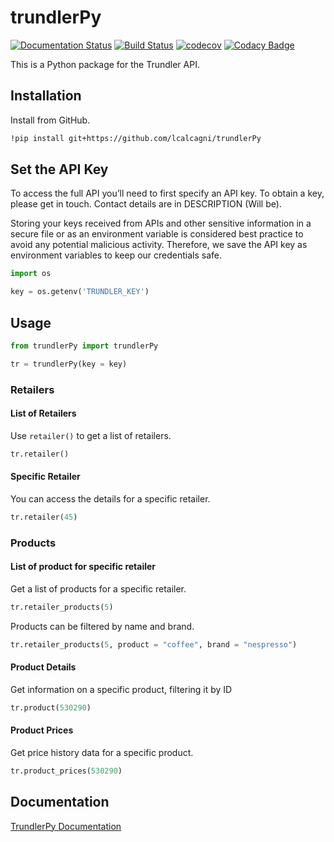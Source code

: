 # trundlerPy

[![Documentation Status](https://readthedocs.org/projects/trundlerpy/badge/?version=latest)](https://trundlerpy.readthedocs.io/en/latest/?badge=latest)
[![Build Status](https://travis-ci.org/lcalcagni/trundlerPy.svg?branch=master)](https://travis-ci.org/lcalcagni/trundlerPy)
[![codecov](https://codecov.io/gh/lcalcagni/trundlerPy/branch/master/graph/badge.svg)](https://codecov.io/gh/lcalcagni/trundlerPy)
[![Codacy Badge](https://api.codacy.com/project/badge/Grade/a19d4a42c8ef4106827a910d447f4462)](https://app.codacy.com/manual/lcalcagni/trundlerPy?utm_source=github.com&utm_medium=referral&utm_content=lcalcagni/trundlerPy&utm_campaign=Badge_Grade_Dashboard)

This is a Python package for the Trundler API.

## Installation

Install from GitHub.

```bash
!pip install git+https://github.com/lcalcagni/trundlerPy
```

## Set the API Key

To access the full API you’ll need to first specify an API key.
To obtain a key, please get in touch. Contact details are in DESCRIPTION
(Will be).

Storing your keys received from APIs and other sensitive information in a
secure file or as an environment variable is considered best practice to avoid
any potential malicious activity. Therefore, we save the API key as environment
variables to keep our credentials safe.  

```python
import os

key = os.getenv('TRUNDLER_KEY')
```

## Usage

```python
from trundlerPy import trundlerPy

tr = trundlerPy(key = key)
```

### Retailers

#### List of Retailers

Use `retailer()` to get a list of retailers.

```python
tr.retailer()
```

#### Specific Retailer

You can access the details for a specific retailer.

```python
tr.retailer(45)
```

### Products

#### List of product for specific retailer

Get a list of products for a specific retailer.

```python
tr.retailer_products(5)
```

Products can be filtered by name and brand.

```python
tr.retailer_products(5, product = "coffee", brand = "nespresso")
```

#### Product Details

Get information on a specific product, filtering it by ID

```python
tr.product(530290)
```

#### Product Prices

Get price history data for a specific product.

```python
tr.product_prices(530290)
```

## Documentation

[TrundlerPy Documentation](https://trundlerpy.readthedocs.io/)
